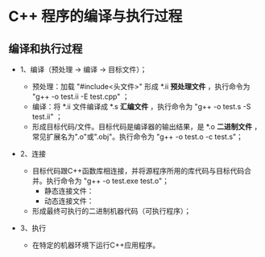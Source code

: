 # C++ 程序的编译与执行过程

## 编译和执行过程
- 1、编译（预处理 -> 编译 -> 目标文件）；
  - 预处理：加载 "#include<头文件>" 形成 *.ii **预处理文件** ，执行命令为 "g++ -o test.ii -E test.cpp" ；
  - 编译：将 *.ii 文件编译成 *.s **汇编文件** ，执行命令为 "g++ -o test.s -S test.ii" ；
  - 形成目标代码/文件。目标代码是编译器的输出结果，是 *.o **二进制文件** ，常见扩展名为".o"或".obj"。执行命令为 "g++ -o test.o -c test.s"；

- 2、连接
  - 目标代码跟C++函数库相连接，并将源程序所用的库代码与目标代码合并。执行命令为 "g++ -o test.exe test.o"；
    - 静态连接文件：
    - 动态连接文件：
  - 形成最终可执行的二进制机器代码（可执行程序）；

- 3、执行
  - 在特定的机器环境下运行C++应用程序。